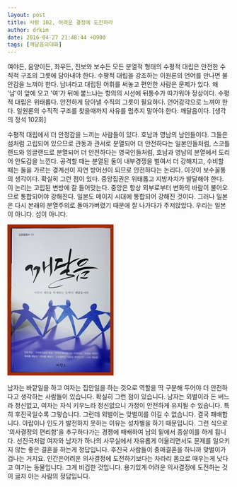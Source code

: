 ```yaml
---
layout: post
title: 사랑 102, 어려운 결정에 도전하라
author: drkim
date: 2016-04-27 21:48:44 +0900
tags: [깨달음의대화]
---
```

여야든, 음양이든, 좌우든, 진보와 보수든 모든 분열적 형태의 수평적 대립은 안전한 수직적 구조의 그릇에 담아내야 한다. 수평적 대립을 강조하는 이원론의 언어를 만나면 불안감을 느껴야 한다. 남녀라고 대립된 어휘를 써놓고 편안한 사람은 문제가 있다. 왜 '남'이 앞에 오고 '여'가 뒤에 붙느냐는 항의의 시선에 뒤통수가 따가워야 정상이다. 수평적 대립은 위태롭다. 안전하게 담아낼 수직의 그릇이 필요하다. 언어감각으로 느껴야 한다. 일원론의 수직적 구조를 찾을때까지 사유를 멈추지 말아야 한다. 깨달음이다. [생각의 정석 102회] 

  


수평적 대립에서 더 안정감을 느끼는 사람들이 있다. 호남과 영남의 남인들이다. 그들은 섬처럼 고립되어 있으므로 관동과 관서로 분열되어 더 안전하다는 일본인들처럼, 스코틀랜드와 잉글랜드로 분열되어 더 안전하다는 영국인들처럼, 호남과 영남의 분열에서 도리어 안도감을 느낀다. 공격할 때는 분열된 둘이 내부경쟁을 벌여서 더 강해지고, 수비할 때는 둘을 가르는 경계선이 자연 방어선이 되므로 안전하다는 논리다. 이것이 보수꼴통의 생각이다. 확실히 그런 점이 있다. 중앙집권은 위태롭고 지방자치가 발달해야 한다. 이 논리는 고립된 변방에 잘 들어맞는다. 중앙은 항상 외부로부터 변화의 바람이 불어오므로 통합되어야 강해진다. 일본도 메이지 시대에 통합되어 강해진 것이다. 그러나 일본은 다시 본래의 분열주의로 돌아가버렸기 때문에 잘 나가다가 주저앉았다. 우리는 일본이 아니다. 섬이 아니다.

  



![](/files/attach/images/198/863/703/aDSC01523.JPG)   


  


남자는 바깥일을 하고 여자는 집안일을 하는 것으로 역할을 딱 구분해 두어야 더 안전하다고 생각하는 사람들이 있습니다. 확실히 그런 점이 있습니다. 남자는 외벌이라 돈 버느라 정신없고, 여자는 자식 키우느라 정신없으니 가정이 안전하게 유지될 수 있습니다. 특히 후진국일수록 그렇습니다. 그런데 외벌이는 맞벌이를 이길 수 없습니다. 결국 패배합니다. 아랍이나 인도가 발전하지 못하는 이유는 성차별을 하기 때문입니다. 그런 식으로 '의사결정의 편리함'을 추구하다가는 경쟁에 패배하여 남의 밑에서 종살이를 하게 됩니다. 선진국처럼 여자와 남자가 하나의 사무실에서 자유롭게 어울리면서도 문제를 일으키지 않는 좋은 결혼을 하는게 정답입니다. 후진국 사람들이 중매결혼을 하니까 맞벌이가 겁나는 거지요. 인간은어려운 의사결정에 도전하기보다는 차라리 몸으로 때우는게 낫다고 여기는 동물입니다. 그게 비겁한 것입니다. 용기있게 어려운 의사결정에 도전하는 것이 글자 아는 사람의 정답입니다.